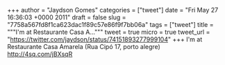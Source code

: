 
+++
author = "Jaydson Gomes"
categories = ["tweet"]
date = "Fri May 27 16:36:03 +0000 2011"
draft = false
slug = "7758a567fd8f1ca623dac1f89c57e86f9f7bb06a"
tags = ["tweet"]
title = """I'm at Restaurante Casa A..."""
tweet = true
micro = true
tweet_url = "https://twitter.com/jaydson/status/74151893277999104"
+++
I'm at Restaurante Casa Amarela (Rua Cipó 17, porto alegre) http://4sq.com/jBXsqR
